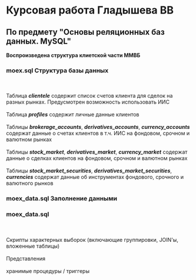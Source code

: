 # Курсовая работа Гладышева ВВ
## По предмету "Основы реляционных баз данных. MySQL"

**Воспроизведена структура клиетской части ММВБ**
### **moex.sql** Структура базы данных
<br><br>Таблица ***clientele*** содержит список счетов клиента для сделок на разных рынках. Предусмотрен возможность использовать ИИС
<br><br>Таблица ***profiles*** содержит личные данные клиентов
<br><br>Таблицы ***brokerage_accounts***, ***derivatives_accounts***, ***currency_accounts*** содержат данные о счетах клиентов в т.ч. ИИС на фондовом, срочном и валютном рынках
<br><br>Таблицы ***stock_market***, ***derivatives_market***, ***currency_market*** содержат данные о сделках клиентов на фондовом, срочном и валютном рынках
<br><br>Таблицы ***stock_market_securities***, ***derivatives_market_securities***, ***currencies*** содержат данные об инструментах фондового, срочного и валютного рынков
### **moex_data.sql** Заполнение данными
### **moex_data.sql** 
<br><br>Скрипты характерных выборок (включающие группировки, JOIN'ы, вложенные таблицы)
<br><br>Представления
<br><br>хранимые процедуры / триггеры
